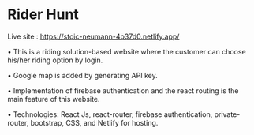 # Rider Hunt

Live site : https://stoic-neumann-4b37d0.netlify.app/







• This is a riding solution-based website where the customer can choose his/her riding option by login.

• Google map is added by generating API key. 


• Implementation of firebase authentication and the react routing is the main feature of this website.

• Technologies: React Js, react-router, firebase authentication, private-router, bootstrap, CSS, and Netlify for  hosting. 


